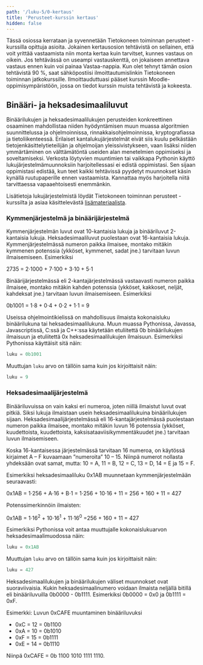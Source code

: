 ```yaml
---
path: '/luku-5/0-kertaus'
title: 'Perusteet-kurssin kertaus'
hidden: false
---
```



<div>
<lead>
Tässä osiossa kerrataan ja syvennetään Tietokoneen toiminnan perusteet -kurssilla opittuja asioita. Jokainen kertausosion tehtävistä on sellainen, että voit yrittää vastaamista niin monta kertaa kuin tarvitset, kunnes vastaus on oikein. Jos tehtävässä on useampi vastauskenttä, on jokaiseen annettava vastaus ennen kuin voi painaa Vastaa-nappia. Kun olet tehnyt tämän osion tehtävistä 90 %, saat sähköpostiisi ilmoittautumislinkin Tietokoneen toiminnan jatkokurssille. Ilmoittauduttuasi pääset kurssin Moodle-oppimisympäristöön, jossa on tiedot kurssin muista tehtävistä ja kokeesta.
</lead>
</div>

</text-box>


## Binääri- ja heksadesimaaliluvut

Binäärilukujen ja heksadesimaalilukujen perusteiden konkreettinen osaaminen mahdollistaa niiden hyödyntämisen muun muassa algoritmien suunnittelussa ja ohjelmoinnissa, rinnakkaisohjelmoinnissa, kryptografiassa ja tietoliikenteessä. Erilaiset kantalukujärjestelmät eivät siis kuulu pelkästään tietojenkäsittelytieteilijän ja ohjelmoijan yleissivistykseen, vaan lisäksi niiden ymmärtäminen on välttämätöntä useiden alan menetelmien oppimiseksi ja soveltamiseksi. Verkosta löytyvien muuntimien tai vaikkapa Pythonin käyttö lukujärjestelmämuunnoksiin harjoitellessasi ei edistä oppimistasi. Sen sijaan oppimistasi edistää, kun teet kaikki tehtävissä pyydetyt muunnokset käsin kynällä ruutupaperille ennen vastaamista. Kannattaa myös harjoitella niitä tarvittaessa vapaaehtoisesti enemmänkin.

Lisätietoja lukujärjestelmistä löydät Tietokoneen toiminnan perusteet -kurssilta ja asiaa käsittelevästä [lisämateriaalista](https://tkt-tito.github.io/osa2/kantalukujarjestelmat/).

### Kymmenjärjestelmä ja binäärijärjestelmä

Kymmenjärjestelmän luvut ovat 10-kantaisia lukuja ja binääriluvut 2-kantaisia lukuja. Heksadesimaaliluvut puolestaan ovat 16-kantaisia lukuja. Kymmenjärjestelmässä numeron paikka ilmaisee, montako mitäkin kymmenen potenssia (ykköset, kymmenet, sadat jne.) tarvitaan luvun ilmaisemiseen. Esimerkiksi 

<p>2735 = 2&#8901;1000 + 7&#8901;100 + 3&#8901;10 + 5&#8901;1</p>

Binäärijärjestelmässä eli 2-kantajärjestelmässä vastaavasti numeron paikka ilmaisee, montako mitäkin kahden potenssia (ykköset, kakkoset, neljät, kahdeksat jne.) tarvitaan luvun ilmaisemiseen. Esimerkiksi 

<p>0b1001 = 1&#8901;8 + 0&#8901;4 + 0&#8901;2 + 1&#8901;1 = 9</p>

Useissa ohjelmointikielissä on mahdollisuus ilmaista kokonaisluku binäärilukuna tai heksadesimaalilukuna. Muun muassa Pythonissa, Javassa, Javascriptissä, C:ssä ja C++:ssa käytetään etuliitettä 0b binäärilukujen ilmaisuun ja etuliitettä 0x heksadesimaalilukujen ilmaisuun. Esimerkiksi Pythonissa käyttäisit sitä näin:

```python
luku = 0b1001
```
Muuttujan `luku` arvo on tällöin sama kuin jos kirjoittaisit näin:
```python
luku = 9
```

<!--
Quiz binääriluvut 1
-->

<div><quiz id="17c1e89b-8f4f-434b-9dba-d85a04e668c9"></quiz></div>
<!-- 
Quiz binääriluvut 2
-->
<div><quiz id="a2a0ee7a-095f-4387-b428-7d21ebf3251c"></quiz></div>
<!--
Quiz binääriluvut 3
13e5e8d1-c762-4526-97e6-c27eaed1e19c
-->
<div><quiz id="13e5e8d1-c762-4526-97e6-c27eaed1e19c"></quiz></div>

<!--
Quiz Binääriluvut 4
7488e46c-69fe-419e-8356-b4e9b3925938

-->
<div><quiz id="7488e46c-69fe-419e-8356-b4e9b3925938"></quiz></div>
<!--
Quiz binääriluvut 5
fc9e2af3-21a7-45b1-a73c-8abbb1062fd8
-->
<div><quiz id="fc9e2af3-21a7-45b1-a73c-8abbb1062fd8"></quiz></div>


### Heksadesimaalijärjestelmä

Binääriluvuissa on vain kaksi eri numeroa, joten niillä ilmaistut luvut ovat pitkiä. Siksi lukuja ilmaistaan usein heksadesimaalilukuina binäärilukujen sijaan. Heksadesimaalijärjestelmässä eli 16-kantajärjestelmässä puolestaan numeron paikka ilmaisee, montako mitäkin luvun 16 potenssia (ykköset, kuudettoista, kuudettoista, kaksisataaviisikymmentäkuudet jne.) tarvitaan luvun ilmaisemiseen.

Koska 16-kantaisessa järjestelmässä tarvitaan 16 numeroa, on käytössä kirjaimet A – F kuvaamaan ”numeroita” 10 – 15. Niinpä numerot nollasta yhdeksään ovat samat, mutta:
10 = A, 11 = B, 12 = C, 13 = D, 14 = E ja 15 = F.

Esimerkiksi heksadesimaaliluku 0x1AB muunnetaan kymmenjärjestelmään seuraavasti:

0x1AB = 1&#8901;256 + A&#8901;16 + B&#8901;1 
= 1&#8901;256 + 10&#8901;16 + 11 
= 256 + 160 + 11
= 427

Potenssimerkinnöin ilmaisten:

<p>0x1AB = 1&#8901;16<sup>2</sup> + 10&#8901;16<sup>1</sup> + 11&#8901;16<sup>0</sup> =256 + 160 + 11 = 427</p>

Esimerkiksi Pythonissa voit antaa muuttujalle kokonaislukuarvon heksadesimaalimuodossa näin:
```python
luku = 0x1AB
```
Muuttujan `luku` arvo on tällöin sama kuin jos kirjoittaisit näin:
```python
luku = 427
```

Heksadesimaalilukujen ja binäärilukujen väliset muunnokset ovat suoraviivaisia. Kukin heksadesimaalinumero voidaan ilmaista neljällä bitillä eli binääriluvuilla 0b0000 \- 0b1111. Esimerkiksi 0b0000 \= 0x0 ja 0b1111 \= 0xF.

Esimerkki: Luvun 0xCAFE muuntaminen binääriluvuksi

- 0xC = 12 = 0b1100
- 0xA = 10 = 0b1010
- 0xF = 15 = 0b1111
- 0xE = 14 = 0b1110

Niinpä 0xCAFE = 0b 1100 1010 1111 1110.


<div><quiz id="a1c638cf-a60a-4c75-b190-58e37ac740b6"></quiz></div>





